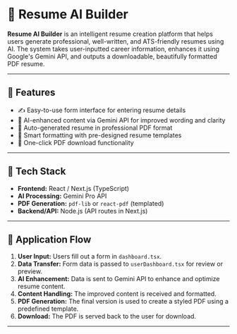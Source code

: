 # 📄 Resume AI Builder

**Resume AI Builder** is an intelligent resume creation platform that helps users generate professional, well-written, and ATS-friendly resumes using AI. The system takes user-inputted career information, enhances it using Google's Gemini API, and outputs a downloadable, beautifully formatted PDF resume.

---

## 🚀 Features

- ✍️ Easy-to-use form interface for entering resume details
- 🤖 AI-enhanced content via Gemini API for improved wording and clarity
- 📄 Auto-generated resume in professional PDF format
- 🧠 Smart formatting with pre-designed resume templates
- 💾 One-click PDF download functionality

---

## 🧩 Tech Stack

- **Frontend:** React / Next.js (TypeScript)
- **AI Processing:** Gemini Pro API
- **PDF Generation:** `pdf-lib` or `react-pdf` (templated)
- **Backend/API:** Node.js (API routes in Next.js)

---

## 🔁 Application Flow

1. **User Input:** Users fill out a form in `dashboard.tsx`.
2. **Data Transfer:** Form data is passed to `userDashboard.tsx` for review or preview.
3. **AI Enhancement:** Data is sent to Gemini API to enhance and optimize resume content.
4. **Content Handling:** The improved content is received and formatted.
5. **PDF Generation:** The final version is used to create a styled PDF using a predefined template.
6. **Download:** The PDF is served back to the user for download.

---
